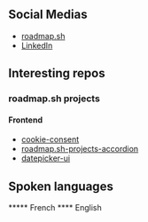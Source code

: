 ## Social Medias
- [roadmap.sh](https://roadmap.sh/u/koydas)
- [LinkedIn](www.linkedin.com/in/stéphane-hamel)

## Interesting repos
### roadmap.sh projects
#### Frontend
- [cookie-consent](https://github.com/koydas/cookie-consent)
- [roadmap.sh-projects-accordion](https://github.com/koydas/roadmap.sh-projects-accordion)
- [datepicker-ui](https://github.com/koydas/datepicker-ui)

## Spoken languages
***** French
****  English
